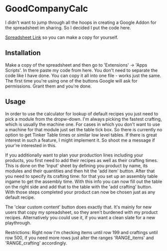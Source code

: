 # GoodCompanyCalc
I didn't want to jump through all the hoops in creating a Google Addon for the spreadsheet im sharing. So I decided I put the code here.

[Spreadsheet Link](https://docs.google.com/spreadsheets/d/1uCq542Z3T8DgBcRoTFoktYhB4ak_O2VH-f2v-CxDpcM/edit?usp=sharing) so you can make a copy for yourself.



## Installation

Make a copy of the spreadsheet and then go to 'Extensions' -> 'Apps Scripts'. In there paste my code from here. You don't need to separate the code like I have done. You can copy it all into one file - works just the same.
The first time you're using one of the buttons Google will ask for permissions. Grant them and you're done.

## Usage

In order to use the calculator for lookup of default recipes you just need to pick a module from the dropw-down.
I'm always picking the fastest crafting, which is usually the machine one. For cases in which you don't want to use a machine for that module just set the table tick box.
So there is currently no option to get Tinker Table times or similar low level tables.
If there is great interest in such a feature, I might implement it. So shoot me a message if your're interested in this.


If you additionally want to plan your production lines including your products, you first need to add their recipes as well as their crafting times.
This is done on the 'Input' sheet by defining you product by name, its modules and their quantities and then hit the 'add item' button.
After that you need to specify its crafting time: for that you set up an assembly table ingame to get the assembly time. With this info you can now fill out the table on the right side and add that to the table with the 'add crafting' button.
With those steps completed your product can now be chosen just as any default recipe. 

The 'clear custom content' button does exactly that. It's mainly for new users that copy my spreadsheet, so they aren't burdened with my product recipes.
Alternatively you could use it, if you want a clean slate for a new playthrough.

Restrictions:
Right now I'm checking items until row 199 and craftings until row 500, if you need more rows just alter the ranges 'RANGE_items' and 'RANGE_crafting' accordingly.